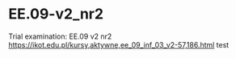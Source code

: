 # EE.09-v2_nr2

Trial examination: EE.09 v2 nr2 https://ikot.edu.pl/kursy,aktywne,ee_09_inf_03_v2-57,186.html
test